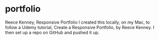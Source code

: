 # portfolio

Reece Kenney, Responsive Portfolio
I created this locally, on my Mac, to follow a Udemy tutorial, Create a Responsive Portfolio, by Reece Kenney.
I then set up a repo on GitHub and pushed it up.
